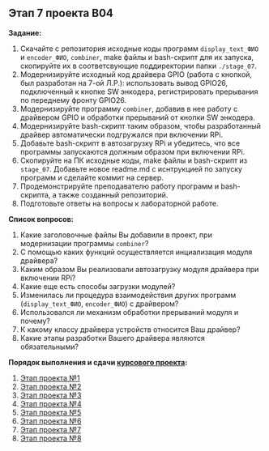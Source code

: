 ## Этап 7 проекта В04

__Задание:__  
1. Скачайте с репозитория исходные коды программ `display_text_ФИО` и `encoder_ФИО`, `combiner`, make файлы и bash-скрипт для их запуска, скопируйте их в соответсвующие поддиректории папки `./stage_07`.
2. Модернизируйте исходный код драйвера GPIO (работа с кнопкой, был разработан на 7-ой Л.Р.): использовать вывод GPIO26, подключенный к кнопке SW энкодера, регистрировать прерывания по переднему фронту GPIO26.
3. Модернизируйте программу `combiner`, добавив в нее работу с драйвером GPIO и обработки прерываний от кнопки SW энкодера. 
4. Модернизируйте bash-скрипт таким образом, чтобы разработанный драйвер автоматически подгружался при включении RPi.
5. Добавьте bash-скрипт в автозагрузку RPi и убедитесь, что все программы запускаются должным образом при включении RPi.
6. Скопируйте на ПК исходные коды, make файлы и bash-скрипт из `stage_07`. Добавьте новое readme.md с иснтрукцией по запуску программ и сделайте коммит на сервер.
7. Продемонстрируйте преподавателю работу программ и bash-скрипта, а также созданный репозиторий. 
8. Подготовьте ответы на вопросы к лабораторной работе.

__Список вопросов:__  
1. Какие заголовочные файлы Вы добавили в проект, при модернизации программы `combiner`?
2. С помощью каких функций осуществляется инциализация модуля драйвера?
3. Каким образом Вы реализовали автозагрузку модуля драйвера при включении RPi?
4. Какие еще есть способы загрузки модулей?
5. Изменилась ли процедура взаимодействия других программ (`display_text_ФИО`, `encoder_ФИО`) с драйвером?
6. Использовался ли механизм обработки прерываний модуля и почему?
7. К какому классу драйвера устройств относится Ваш драйвер?
8. Какие этапы разработки Вашего драйвера являются обязательными?


__Порядок выполнения и сдачи [курсового проекта](var_04_task.md):__
1. [Этап проекта №1](var_04_stage_01.md)
2. [Этап проекта №2](var_04_stage_02.md)
3. [Этап проекта №3](var_04_stage_03.md)
4. [Этап проекта №4](var_04_stage_04.md)
5. [Этап проекта №5](var_04_stage_05.md)
6. [Этап проекта №6](var_04_stage_06.md)
7. [Этап проекта №7](var_04_stage_07.md)
8. [Этап проекта №8](var_04_stage_08.md)


